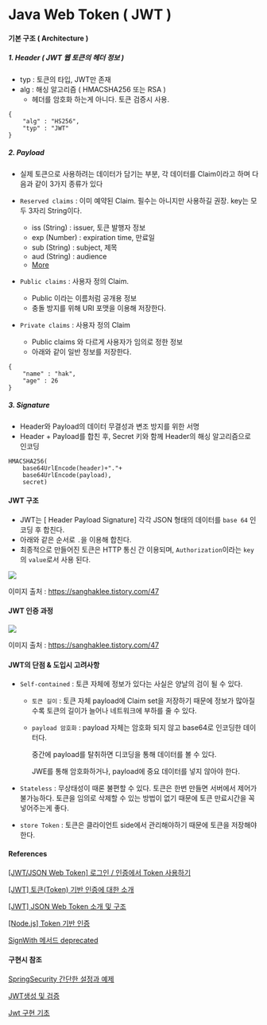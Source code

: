 # Java Web Token ( JWT )

#### 기본 구조 ( Architecture )

##### 1. Header ( JWT 웹 토큰의 헤더 정보 )

- typ : 토큰의 타입, JWT만 존재
- alg : 해싱 알고리즘 ( HMACSHA256 또는 RSA )
  - 헤더를 암호화 하는게 아니다. 토큰 검증시 사용.

```
{
	"alg" : "HS256",
	"typ" : "JWT"
}
```

##### 2. Payload

- 실제 토큰으로 사용하려는 데이터가 담기는 부분, 각 데이터를 Claim이라고 하며 다음과 같이 3가지 종류가 있다
- `Reserved claims` : 이미 예약된 Claim. 필수는 아니지만 사용하길 권장. key는 모두 3자리 String이다.
  - iss (String) : issuer, 토큰 발행자 정보
  - exp (Number) : expiration time, 만료일
  - sub (String) : subject, 제목
  - aud (String) : audience
  - [More](https://tools.ietf.org/html/draft-jones-json-web-token-07#section-4.1)

- `Public claims` : 사용자 정의 Claim.
  - Public 이라는 이름처럼 공개용 정보
  - 충돌 방지를 위해 URI 포맷을 이용해 저장한다.
- `Private claims` : 사용자 정의 Claim
  - Public claims 와 다르게 사용자가 임의로 정한 정보
  - 아래와 같이 일반 정보를 저장한다.

```
{
	"name" : "hak",
	"age" : 26
}
```

##### 3. Signature

- Header와 Payload의 데이터 무결성과 변조 방지를 위한 서명 
- Header + Payload를 합친 후, Secret 키와 함께 Header의 해싱 알고리즘으로 인코딩

```
HMACSHA256(
	base64UrlEncode(header)+"."+
	base64UrlEncode(payload),
	secret)
```



#### JWT 구조

- JWT는 [ Header Payload Signature] 각각 JSON 형태의 데이터를 `base 64` 인코딩 후 합친다.
- 아래와 같은 순서로 `.`을 이용해 합친다.
- 최종적으로 만들어진 토큰은 HTTP 통신 간 이용되며, `Authorization`이라는 `key`의 `value`로서 사용 된다.

![](document_img/JWT-Architecturepng.png)

이미지 출처 : https://sanghaklee.tistory.com/47

#### JWT 인증 과정

![](C:\Users\multicampus\Desktop\스켈레톤_공통\sub2-project\heartmarket\document_img\JWT-process.png)

이미지 출처 : https://sanghaklee.tistory.com/47



#### JWT의 단점 & 도입시 고려사항

- `Self-contained` :  토큰 자체에 정보가 있다는 사실은 양날의 검이 될 수 있다.

  - `토큰 길이` : 토큰 자체 payload에 Claim set을 저장하기 때문에 정보가 많아질수록 토큰의 길이가 늘어나 네트워크에 부하를 줄 수 있다.

  - `payload 암호화` : payload 자체는 암호화 되지 않고 base64로 인코딩한 데이터다.

    중간에 payload를 탈취하면 디코딩을 통해 데이터를 볼 수 있다.

    JWE를 통해 암호화하거나, payload에 중요 데이터를 넣지 않아야 한다.

- `Stateless` : 무상태성이 때론 불편할 수 있다. 토큰은 한번 만들면 서버에서 제어가 불가능하다. 
  토큰을 임의로 삭제할 수 있는 방법이 없기 때문에 토큰 만료시간을 꼭 넣어주는게 좋다.

- `store Token` : 토큰은 클라이언트 side에서 관리해야하기 때문에 토큰을 저장해야 한다.



#### References

[[JWT/JSON Web Token] 로그인 / 인증에서 Token 사용하기](https://sanghaklee.tistory.com/47)

[[JWT] 토큰(Token) 기반 인증에 대한 소개](https://velopert.com/2350)

[[JWT] JSON Web Token 소개 및 구조](https://velopert.com/2389)

[[Node.js] Token 기반 인증](https://behonestar.tistory.com/37)

[SignWith 메서드 deprecated ](https://stackoverflow.com/questions/40252903/static-secret-as-byte-key-or-string)



#### 구현시 참조

[SpringSecurity 간단한 설정과 예제](https://galid1.tistory.com/576)

[JWT생성 및 검증](https://charlie-choi.tistory.com/211)

[Jwt 구현 기초](https://hyojun123.github.io/2018/07/17/JWT2/)